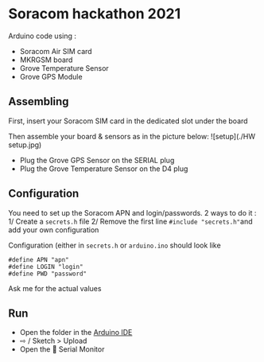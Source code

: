 # Soracom hackathon 2021

Arduino code using : 
* Soracom Air SIM card
* MKRGSM board
* Grove Temperature Sensor
* Grove GPS Module

## Assembling

First, insert your Soracom SIM card in the dedicated slot under the board

Then assemble your board & sensors as in the picture below: 
![setup](./HW setup.jpg)

* Plug the Grove GPS Sensor on the SERIAL plug
* Plug the Grove Temperature Sensor on the D4 plug

## Configuration 

You need to set up the Soracom APN and login/passwords.
2 ways to do it : 
1/ Create a `secrets.h` file
2/ Remove the first line `#include "secrets.h"`and add your own configuration

Configuration (either in `secrets.h` or `arduino.ino` should look like
```
#define APN "apn"
#define LOGIN "login"
#define PWD "password"
```

Ask me for the actual values

## Run

* Open the folder in the [Arduino IDE](http://arduino.cc)
* ⇨ / Sketch > Upload
* Open the  🔎 Serial Monitor

